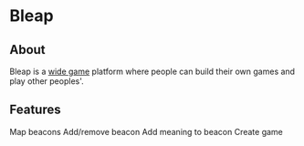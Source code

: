 # Bleap

## About

Bleap is a [wide game](https://en.wikipedia.org/wiki/Wide_game) platform where people can build their own games and play other peoples'.

## Features


Map beacons
Add/remove beacon
Add meaning to beacon
Create game

